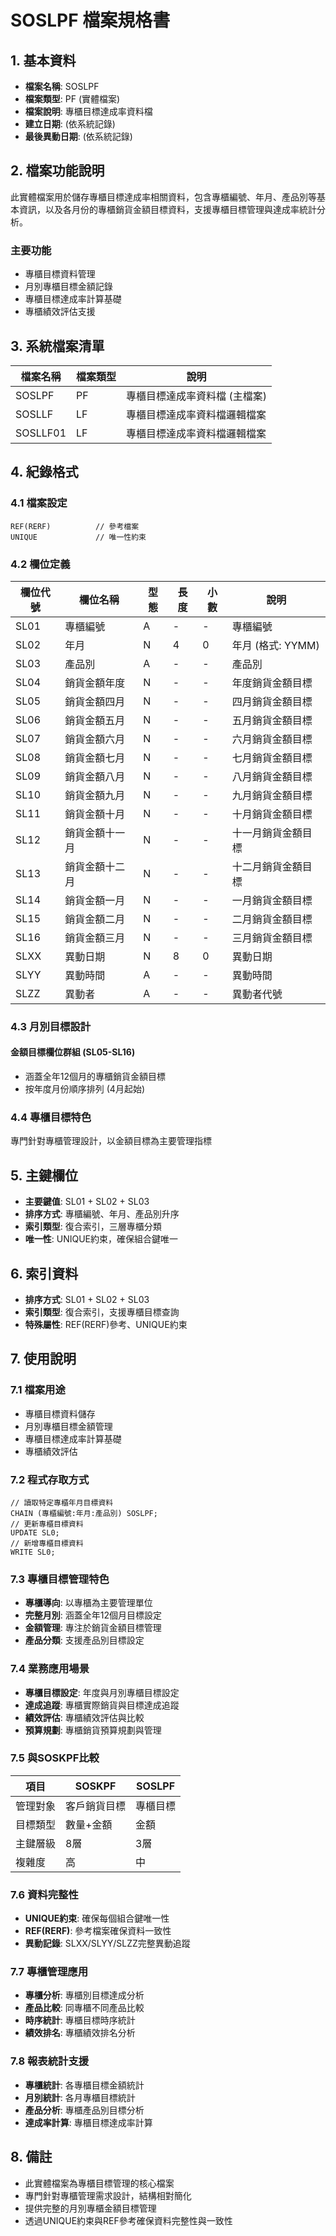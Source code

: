 # SOSLPF 檔案規格書

## 1. 基本資料
- **檔案名稱**: SOSLPF
- **檔案類型**: PF (實體檔案)
- **檔案說明**: 專櫃目標達成率資料檔
- **建立日期**: (依系統記錄)
- **最後異動日期**: (依系統記錄)

## 2. 檔案功能說明
此實體檔案用於儲存專櫃目標達成率相關資料，包含專櫃編號、年月、產品別等基本資訊，以及各月份的專櫃銷貨金額目標資料，支援專櫃目標管理與達成率統計分析。

### 主要功能
- 專櫃目標資料管理
- 月別專櫃目標金額記錄
- 專櫃目標達成率計算基礎
- 專櫃績效評估支援

## 3. 系統檔案清單
| 檔案名稱 | 檔案類型 | 說明 |
|----------|----------|------|
| SOSLPF | PF | 專櫃目標達成率資料檔 (主檔案) |
| SOSLLF | LF | 專櫃目標達成率資料檔邏輯檔案 |
| SOSLLF01 | LF | 專櫃目標達成率資料檔邏輯檔案 |

## 4. 紀錄格式

### 4.1 檔案設定
```
REF(RERF)          // 參考檔案
UNIQUE             // 唯一性約束
```

### 4.2 欄位定義
| 欄位代號 | 欄位名稱 | 型態 | 長度 | 小數 | 說明 |
|----------|----------|------|------|------|------|
| SL01 | 專櫃編號 | A | - | - | 專櫃編號 |
| SL02 | 年月 | N | 4 | 0 | 年月 (格式: YYMM) |
| SL03 | 產品別 | A | - | - | 產品別 |
| SL04 | 銷貨金額年度 | N | - | - | 年度銷貨金額目標 |
| SL05 | 銷貨金額四月 | N | - | - | 四月銷貨金額目標 |
| SL06 | 銷貨金額五月 | N | - | - | 五月銷貨金額目標 |
| SL07 | 銷貨金額六月 | N | - | - | 六月銷貨金額目標 |
| SL08 | 銷貨金額七月 | N | - | - | 七月銷貨金額目標 |
| SL09 | 銷貨金額八月 | N | - | - | 八月銷貨金額目標 |
| SL10 | 銷貨金額九月 | N | - | - | 九月銷貨金額目標 |
| SL11 | 銷貨金額十月 | N | - | - | 十月銷貨金額目標 |
| SL12 | 銷貨金額十一月 | N | - | - | 十一月銷貨金額目標 |
| SL13 | 銷貨金額十二月 | N | - | - | 十二月銷貨金額目標 |
| SL14 | 銷貨金額一月 | N | - | - | 一月銷貨金額目標 |
| SL15 | 銷貨金額二月 | N | - | - | 二月銷貨金額目標 |
| SL16 | 銷貨金額三月 | N | - | - | 三月銷貨金額目標 |
| SLXX | 異動日期 | N | 8 | 0 | 異動日期 |
| SLYY | 異動時間 | A | - | - | 異動時間 |
| SLZZ | 異動者 | A | - | - | 異動者代號 |

### 4.3 月別目標設計
#### 金額目標欄位群組 (SL05-SL16)
- 涵蓋全年12個月的專櫃銷貨金額目標
- 按年度月份順序排列 (4月起始)

### 4.4 專櫃目標特色
專門針對專櫃管理設計，以金額目標為主要管理指標

## 5. 主鍵欄位
- **主要鍵值**: SL01 + SL02 + SL03
- **排序方式**: 專櫃編號、年月、產品別升序
- **索引類型**: 復合索引，三層專櫃分類
- **唯一性**: UNIQUE約束，確保組合鍵唯一

## 6. 索引資料
- **排序方式**: SL01 + SL02 + SL03
- **索引類型**: 復合索引，支援專櫃目標查詢
- **特殊屬性**: REF(RERF)參考、UNIQUE約束

## 7. 使用說明

### 7.1 檔案用途
- 專櫃目標資料儲存
- 月別專櫃目標金額管理
- 專櫃目標達成率計算基礎
- 專櫃績效評估

### 7.2 程式存取方式
```rpg
// 讀取特定專櫃年月目標資料
CHAIN (專櫃編號:年月:產品別) SOSLPF;
// 更新專櫃目標資料
UPDATE SL0;
// 新增專櫃目標資料
WRITE SL0;
```

### 7.3 專櫃目標管理特色
- **專櫃導向**: 以專櫃為主要管理單位
- **完整月別**: 涵蓋全年12個月目標設定
- **金額管理**: 專注於銷貨金額目標管理
- **產品分類**: 支援產品別目標設定

### 7.4 業務應用場景
- **專櫃目標設定**: 年度與月別專櫃目標設定
- **達成追蹤**: 專櫃實際銷貨與目標達成追蹤
- **績效評估**: 專櫃績效評估與比較
- **預算規劃**: 專櫃銷貨預算規劃與管理

### 7.5 與SOSKPF比較
| 項目 | SOSKPF | SOSLPF |
|------|--------|--------|
| 管理對象 | 客戶銷貨目標 | 專櫃目標 |
| 目標類型 | 數量+金額 | 金額 |
| 主鍵層級 | 8層 | 3層 |
| 複雜度 | 高 | 中 |

### 7.6 資料完整性
- **UNIQUE約束**: 確保每個組合鍵唯一性
- **REF(RERF)**: 參考檔案確保資料一致性
- **異動記錄**: SLXX/SLYY/SLZZ完整異動追蹤

### 7.7 專櫃管理應用
- **專櫃分析**: 專櫃別目標達成分析
- **產品比較**: 同專櫃不同產品比較
- **時序統計**: 專櫃目標時序統計
- **績效排名**: 專櫃績效排名分析

### 7.8 報表統計支援
- **專櫃統計**: 各專櫃目標金額統計
- **月別統計**: 各月專櫃目標統計
- **產品分析**: 專櫃產品別目標分析
- **達成率計算**: 專櫃目標達成率計算

## 8. 備註
- 此實體檔案為專櫃目標管理的核心檔案
- 專門針對專櫃管理需求設計，結構相對簡化
- 提供完整的月別專櫃金額目標管理
- 透過UNIQUE約束與REF參考確保資料完整性與一致性 